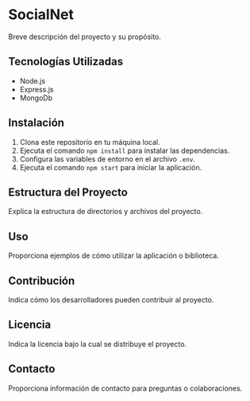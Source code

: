 # SocialNet

Breve descripción del proyecto y su propósito.

## Tecnologías Utilizadas

- Node.js
- Express.js
- MongoDb

## Instalación

1. Clona este repositorio en tu máquina local.
2. Ejecuta el comando `npm install` para instalar las dependencias.
3. Configura las variables de entorno en el archivo `.env`.
4. Ejecuta el comando `npm start` para iniciar la aplicación.

## Estructura del Proyecto

Explica la estructura de directorios y archivos del proyecto.

## Uso

Proporciona ejemplos de cómo utilizar la aplicación o biblioteca.

## Contribución

Indica cómo los desarrolladores pueden contribuir al proyecto.

## Licencia

Indica la licencia bajo la cual se distribuye el proyecto.

## Contacto

Proporciona información de contacto para preguntas o colaboraciones.
